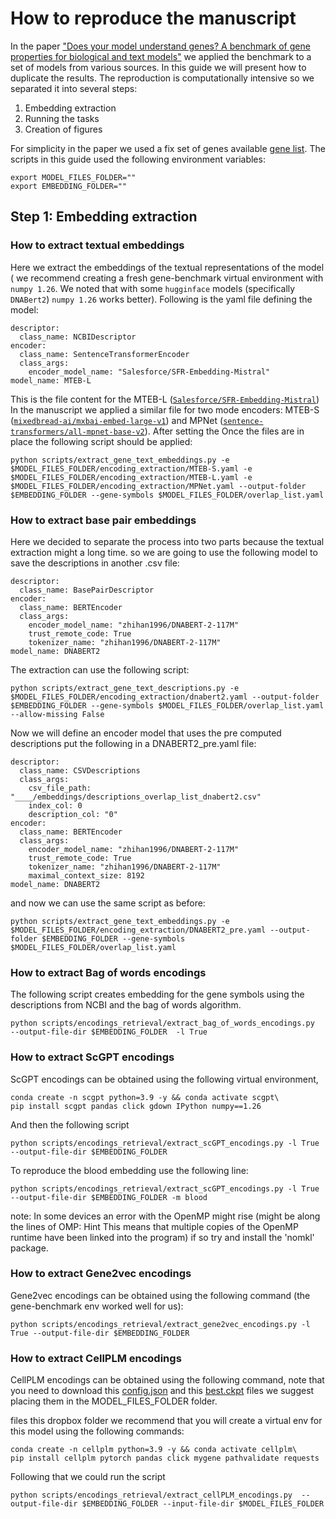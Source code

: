 # How to reproduce the manuscript
In the paper ["Does your model understand genes? A benchmark of gene properties for biological and text models"](https://arxiv.org/html/2412.04075) we applied the benchmark to a set of models from various sources. In this guide we will present how to duplicate the results.
The reproduction is computationally intensive so we separated it into several steps:
1. Embedding extraction
2. Running the tasks
3. Creation of figures

For simplicity in the paper we used a fix set of genes available [gene list](overlap_list.yaml). The scripts in this guide used the following environment variables:
```
export MODEL_FILES_FOLDER=""
export EMBEDDING_FOLDER=""
```

## Step 1: Embedding extraction
### How to extract textual embeddings
Here we extract the embeddings of the textual representations of the model (
    we recommend creating a fresh gene-benchmark virtual environment with `numpy 1.26`. We noted that with some `hugginface` models (specifically `DNABert2`) `numpy 1.26` works better). Following is the yaml file defining the model:
```
descriptor:
  class_name: NCBIDescriptor
encoder:
  class_name: SentenceTransformerEncoder
  class_args:
    encoder_model_name: "Salesforce/SFR-Embedding-Mistral"
model_name: MTEB-L
```

This is the file content for the MTEB-L ([`Salesforce/SFR-Embedding-Mistral`](https://huggingface.co/Salesforce/SFR-Embedding-Mistral)) In the manuscript we applied a similar file for two mode encoders: MTEB-S ([`mixedbread-ai/mxbai-embed-large-v1`](https://huggingface.co/mixedbread-ai/mxbai-embed-large-v1)) and MPNet ([`sentence-transformers/all-mpnet-base-v2`](https://huggingface.co/sentence-transformers/all-mpnet-base-v2)).
After setting the Once the files are in place the following script should be applied:

```
python scripts/extract_gene_text_embeddings.py -e $MODEL_FILES_FOLDER/encoding_extraction/MTEB-S.yaml -e $MODEL_FILES_FOLDER/encoding_extraction/MTEB-L.yaml -e $MODEL_FILES_FOLDER/encoding_extraction/MPNet.yaml --output-folder $EMBEDDING_FOLDER --gene-symbols $MODEL_FILES_FOLDER/overlap_list.yaml
```


### How to extract base pair embeddings
Here we decided to separate the process into two parts because the textual extraction might a long time. so we are going to use the following model to save the descriptions in another .csv file:

```
descriptor:
  class_name: BasePairDescriptor
encoder:
  class_name: BERTEncoder
  class_args:
    encoder_model_name: "zhihan1996/DNABERT-2-117M"
    trust_remote_code: True
    tokenizer_name: "zhihan1996/DNABERT-2-117M"
model_name: DNABERT2
```

The extraction can use the following script:

```
python scripts/extract_gene_text_descriptions.py -e $MODEL_FILES_FOLDER/encoding_extraction/dnabert2.yaml --output-folder $EMBEDDING_FOLDER --gene-symbols $MODEL_FILES_FOLDER/overlap_list.yaml --allow-missing False
```

Now we will define an encoder model that uses the pre computed descriptions put the following in a DNABERT2_pre.yaml file:

```
descriptor:
  class_name: CSVDescriptions
  class_args:
    csv_file_path: "____/embeddings/descriptions_overlap_list_dnabert2.csv"
    index_col: 0
    description_col: "0"
encoder:
  class_name: BERTEncoder
  class_args:
    encoder_model_name: "zhihan1996/DNABERT-2-117M"
    trust_remote_code: True
    tokenizer_name: "zhihan1996/DNABERT-2-117M"
    maximal_context_size: 8192
model_name: DNABERT2
```

and now we can use the same script as before:
```
python scripts/extract_gene_text_embeddings.py -e $MODEL_FILES_FOLDER/encoding_extraction/DNABERT2_pre.yaml --output-folder $EMBEDDING_FOLDER --gene-symbols $MODEL_FILES_FOLDER/overlap_list.yaml
```

### How to extract Bag of words encodings
The following script creates embedding for the gene symbols using the descriptions from NCBI and the bag of words algorithm.

```
python scripts/encodings_retrieval/extract_bag_of_words_encodings.py  --output-file-dir $EMBEDDING_FOLDER  -l True
```

### How to extract ScGPT encodings

ScGPT encodings can be obtained using the following virtual environment,

```
conda create -n scgpt python=3.9 -y && conda activate scgpt\
pip install scgpt pandas click gdown IPython numpy==1.26
```

And then the following script
```
python scripts/encodings_retrieval/extract_scGPT_encodings.py -l True --output-file-dir $EMBEDDING_FOLDER
```
To reproduce the blood embedding use the following line:
```
python scripts/encodings_retrieval/extract_scGPT_encodings.py -l True --output-file-dir $EMBEDDING_FOLDER -m blood
```

note: In some devices an error with the OpenMP might rise (might be along the lines of OMP: Hint This means that multiple copies of the OpenMP runtime have been linked into the program) if so try and install the 'nomkl' package.

### How to extract Gene2vec encodings
Gene2vec encodings can be obtained using the following command (the gene-benchmark env worked well for us):
```
python scripts/encodings_retrieval/extract_gene2vec_encodings.py -l True --output-file-dir $EMBEDDING_FOLDER
```

### How to extract CellPLM encodings
CellPLM encodings can be obtained using the following command, note that you need to download this [config.json]("https://www.dropbox.com/scl/fo/i5rmxgtqzg7iykt2e9uqm/h/ckpt/20230926_85M.config.json?rlkey=o8hi0xads9ol07o48jdityzv1&dl=0) and this [best.ckpt](https://www.dropbox.com/scl/fo/i5rmxgtqzg7iykt2e9uqm/h/ckpt/20230926_85M.best.ckpt?rlkey=o8hi0xads9ol07o48jdityzv1&dl=0) files we suggest placing them in the MODEL_FILES_FOLDER folder.

files this dropbox folder
we recommend that you will create a virtual env for this model using the following commands:
```
conda create -n cellplm python=3.9 -y && conda activate cellplm\
pip install cellplm pytorch pandas click mygene pathvalidate requests
```
Following that we could run the script

```
python scripts/encodings_retrieval/extract_cellPLM_encodings.py  --output-file-dir $EMBEDDING_FOLDER --input-file-dir $MODEL_FILES_FOLDER
```
